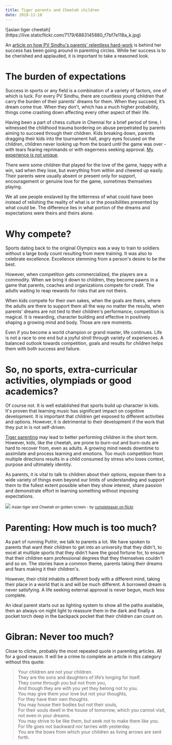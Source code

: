 ```yaml
---
title: Tiger parents and Cheetah children
date: 2019-11-10
---
```


<div class="row gld-12 teaser-only">
 ![asian tiger cheetah](https://live.staticflickr.com/7179/6883145880_f7bf7e118a_k.jpg)
</div>

<!--more-->

An [article on how PV Sindhu's parents' relentless
hard-work](https://www.shethepeople.tv/top-stories/successful-sportsperson-parents-worked-hard)
is behind her success has been going around in parenting circles. While her
success is to be cherished and applauded, it is important to take a reasoned
look.

# The burden of expectations

Success in sports or any field is a combination of a variety of factors, one of
which is luck. For every PV Sindhu, there are countless young children that
carry the burden of their parents' dreams for them. When they succeed, it’s
dream come true. When they don't, which has a much higher probability, things
come crashing down affecting every other aspect of their life.

Having been a part of chess culture in Chennai for a brief period of time, I
witnessed the childhood trauma bordering on abuse perpetrated by parents aiming
to succeed through their children. Kids breaking down, parents dragging their
kids into the tournament hall, angry eyes focused on the children, children
never looking up from the board until the game was over - with tears fearing
reprimands or with eagerness seeking approval. [My experience is not
unique](https://www.psychologytoday.com/us/blog/the-power-prime/201812/sports-parents-we-have-problem).

There were some children that played for the love of the game, happy with a win,
sad when they lose, but everything from within and cheered up easily. Their
parents were usually absent or present only for support, encouragement or
genuine love for the game, sometimes themselves playing.

We all see people enslaved by the bitterness of what could have been instead of
relishing the reality of what is or the possibilities presented by what could
be. The difference lies in what portion of the dreams and expectations were
theirs and theirs alone.

# Why compete?

Sports dating back to the original Olympics was a way to train to soldiers
without a large body count resulting from mere training. It was also to
celebrate excellence. Excellence stemming from a person's desire to be the best.

However, when competition gets commercialized, the players are a commodity. When
we bring it down to children, they become pawns in a game that parents, coaches
and organizations compete for credit. The adults waiting to reap rewards for
risks that are not theirs.

When kids compete for their own sakes, when the goals are theirs, where the
adults are there to support them all the way no matter the results, when
parents' dreams are not tied to their children's performance, competition is
magical. It is rewarding, character building and effective in positively shaping
a growing mind and body. Those are rare moments.

Even if you become a world champion or grand master, life continues. Life is not
a race to one end but a joyful stroll through variety of experiences. A balanced
outlook towards competition, goals and results for children helps them with both
success and failure.

# So, no sports, extra-curricular activities, olympiads or good academics?

Of course not. It is well established that sports build up character in kids.
It's proven that learning music has significant impact on cognitive development.
It is important that children get exposed to different activities and options.
However, it is detrimental to their development if the work that they put in is
not self-driven.

[Tiger parenting](https://en.wikipedia.org/wiki/Tiger_parenting) may lead to
better performing children in the short term. However, kids, like the cheetah,
are prone to burn-out and burn-outs are hard to recover from, even as adults. A
growing mind needs downtime to assimilate and process learning and emotions. Too
much competition from multiple directions results in a child consumed by stress
who loses context, purpose and ultimately identity.

As parents, it is vital to talk to children about their options, expose them to
a wide variety of things even beyond our limits of understanding and support
them to the fullest extent possible when they show interest, share passion and
demonstrate effort in learning something without imposing expectations.


![](https://live.staticflickr.com/7179/6883145880_f7bf7e118a_k.jpg)
<small class="row centered">Asian tiger and Cheetah on golden screen - by&nbsp;[rumpleteaser on
flickr](https://www.notion.so/puthir/Tiger-parents-and-Cheetah-children-94874cf517864dae8c82423abfdb9ae6#8a003f2b4bfd4fe284194cdaca74c175)</small>

# Parenting: How much is too much?

As part of running Puthir, we talk to parents a lot. We have spoken to parents
that want their children to get into an university that they didn't, to excel at
multiple sports that they didn't have the good fortune for, to ensure that their
children earn professional degrees that they themselves couldn't and so on. The
stories have a common theme, parents taking their dreams and fears making it
their children's.

However, their child inhabits a different body with a different mind, taking
their place in a world that is and will be much different. A borrowed dream is
never satisfying. A life seeking external approval is never begun, much less
complete.

An ideal parent starts out as lighting system to show all the paths available,
then an always-on night light to reassure them in the dark and finally a pocket
torch deep in the backpack pocket that their children can count on.

# Gibran: Never too much?

Close to cliche, probably the most repeated quote in parenting articles. All for
a good reason. It will be a crime to complete an article in this category
without this quote:

>  Your children are not your children.   
>  They are the sons and daughters of life’s longing for itself.   
>  They come through you but not from you,   
>  And though they are with you yet they belong not to you.   
>  You may give them your love but not your thoughts,   
>  For they have their own thoughts.   
>  You may house their bodies but not their souls,   
>  For their souls dwell in the house of tomorrow, which you cannot visit, not even in your dreams.   
>  You may strive to be like them, but seek not to make them like you.   
>  For life goes not backward nor tarries with yesterday.   
>  You are the bows from which your children as living arrows are sent forth.
